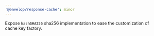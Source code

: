 ```yaml
---
'@envelop/response-cache': minor
---
```


Expose `hashSHA256` sha256 implementation to ease the customization of cache key factory.
